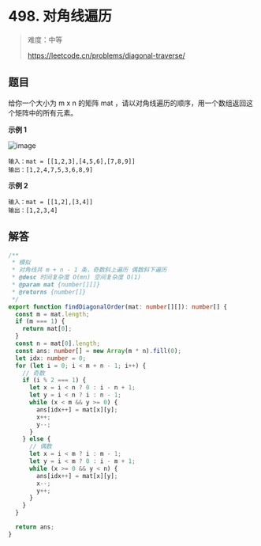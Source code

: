 # 498. 对角线遍历

> 难度：中等
>
> https://leetcode.cn/problems/diagonal-traverse/

## 题目

给你一个大小为 m x n 的矩阵 mat ，请以对角线遍历的顺序，用一个数组返回这个矩阵中的所有元素。

**示例 1**

![image](https://user-images.githubusercontent.com/25545052/173478625-2c607972-3f37-4fc2-b94a-e82647b05700.png)

```
输入：mat = [[1,2,3],[4,5,6],[7,8,9]]
输出：[1,2,4,7,5,3,6,8,9]
```

**示例 2**

```
输入：mat = [[1,2],[3,4]]
输出：[1,2,3,4]
```

## 解答

```typescript
/**
 * 模拟
 * 对角线共 m + n - 1 条，奇数斜上遍历 偶数斜下遍历
 * @desc 时间复杂度 O(mn) 空间复杂度 O(1)
 * @param mat {number[][]}
 * @returns {number[]}
 */
export function findDiagonalOrder(mat: number[][]): number[] {
  const m = mat.length;
  if (m === 1) {
    return mat[0];
  }
  const n = mat[0].length;
  const ans: number[] = new Array(m * n).fill(0);
  let idx: number = 0;
  for (let i = 0; i < m + n - 1; i++) {
    // 奇数
    if (i % 2 === 1) {
      let x = i < n ? 0 : i - n + 1;
      let y = i < n ? i : n - 1;
      while (x < m && y >= 0) {
        ans[idx++] = mat[x][y];
        x++;
        y--;
      }
    } else {
      // 偶数
      let x = i < m ? i : m - 1;
      let y = i < m ? 0 : i - m + 1;
      while (x >= 0 && y < n) {
        ans[idx++] = mat[x][y];
        x--;
        y++;
      }
    }
  }

  return ans;
}
```
